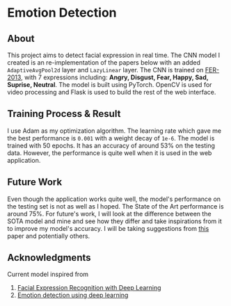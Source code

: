 # Emotion Detection

## About

This project aims to detect facial expression in real time. The CNN model I created is an re-implementation of the papers below with an added `AdaptiveAvgPool2d` layer and `LazyLinear` layer. The CNN is trained on [FER-2013](https://www.kaggle.com/datasets/msambare/fer2013), with 7 expressions including: **Angry, Disgust, Fear, Happy, Sad, Suprise, Neutral**. The model is built using PyTorch. OpenCV is used for video processing and Flask is used to build the rest of the web interface. 

## Training Process & Result

I use Adam as my optimization algorithm. The learning rate which gave me the best performance is `0.001` with a weight decay of `1e-6`. The model is trained with 50 epochs. It has an accuracy of around 53% on the testing data. However, the performance is quite well when it is used in the web application. 

## Future Work 

Even though the application works quite well, the model's performance on the testing set is not as well as I hoped. The State of the Art performance is around 75%. For future's work, I will look at the difference between the SOTA model and mine and see how they differ and take inspirations from it to improve my model's accuracy. I will be taking suggestions from [this](https://arxiv.org/pdf/1612.02903.pdf) paper and potentially others. 

## Acknowledgments

Current model inspired from

1. [Facial Expression Recognition with Deep Learning](http://cs230.stanford.edu/projects_winter_2020/reports/32610274.pdf)
2. [Emotion detection using deep learning](https://github.com/atulapra/Emotion-detection)

